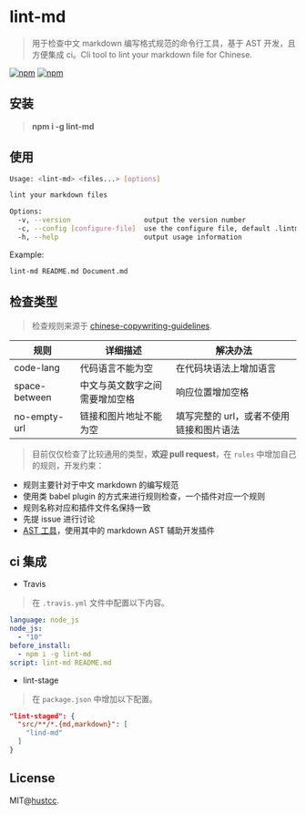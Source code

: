 # lint-md

> 用于检查中文 markdown 编写格式规范的命令行工具，基于 AST 开发，且方便集成 ci。Cli tool to lint your markdown file for Chinese.

[![npm](https://img.shields.io/npm/v/lint-md.svg)](https://www.npmjs.com/package/lint-md)
[![npm](https://img.shields.io/npm/dm/lint-md.svg)](https://www.npmjs.com/package/lint-md)



## 安装

> **npm i -g lint-md**



## 使用

```bash
Usage: <lint-md> <files...> [options]

lint your markdown files

Options:
  -v, --version                  output the version number
  -c, --config [configure-file]  use the configure file, default .lintmdrc
  -h, --help                     output usage information
```


Example:

```bash
lint-md README.md Document.md
```



## 检查类型

> 检查规则来源于 [chinese-copywriting-guidelines](https://github.com/sparanoid/chinese-copywriting-guidelines).

| 规则 | 详细描述 | 解决办法 |
| ------ | ------ | ------ |
| code-lang   | 代码语言不能为空 | 在代码块语法上增加语言 |
| space-between   | 中文与英文数字之间需要增加空格 | 响应位置增加空格 |
| no-empty-url   | 链接和图片地址不能为空 | 填写完整的 url，或者不使用链接和图片语法 |


> 目前仅仅检查了比较通用的类型，**欢迎 pull request**，在 `rules` 中增加自己的规则，开发约束：

 - 规则主要针对于中文 markdown 的编写规范
 - 使用类 babel plugin 的方式来进行规则检查，一个插件对应一个规则
 - 规则名称对应和插件文件名保持一致
 - 先提 issue 进行讨论
 - [AST 工具](https://astexplorer.net/)，使用其中的 markdown AST 辅助开发插件



## ci 集成

 -  Travis

> 在 `.travis.yml` 文件中配置以下内容。

```yml
language: node_js
node_js:
  - "10"
before_install:
  - npm i -g lint-md
script: lint-md README.md
```

 -  lint-stage

> 在 `package.json` 中增加以下配置。

```json
"lint-staged": {
  "src/**/*.{md,markdown}": [
    "lind-md"
  ]
}
```



## License

MIT@[hustcc](https://github.com/hustcc).

